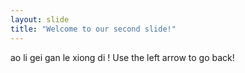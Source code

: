 ```yaml
---
layout: slide
title: "Welcome to our second slide!"
---
```

ao li gei gan le xiong di !
Use the left arrow to go back!
